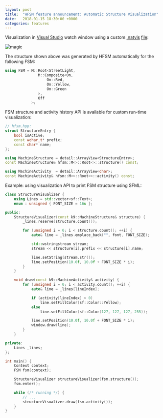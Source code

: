 ```yaml
---
layout: post
title:  "HFSM feature announcement: Automatic Structure Visualization"
date:   2018-01-15 18:30:00 +0000
categories: features
---
```

Visualization in [Visual Studio](https://www.visualstudio.com/vs/) watch window using a custom [.natvis](https://msdn.microsoft.com/en-us/library/jj620914.aspx) [file](https://raw.githubusercontent.com/andrew-gresyk/HFSM/master/projects/visual-studio/hfsm.natvis):

![magic](https://andrew-gresyk.github.io/attachments/magic.gif)

The structure shown above was generated by HFSM automatically for the following FSM:

```cpp
using FSM = M::Root<StreetLight,
               M::Composite<On,
                   On::Red,
                   On::Yellow,
                   On::Green
               >,
               Off
            >;
```

FSM structure and activity history API is available for custom run-time visualization:

```cpp
// hfsm.hpp:
struct StructureEntry {
    bool isActive;
    const wchar_t* prefix;
    const char* name;
};

using MachineStructure = detail::ArrayView<StructureEntry>;
const MachineStructure& hfsm::M<>::Root<>::structure() const;

using MachineActivity  = detail::ArrayView<char>;
const MachineActivity& hfsm::M<>::Root<>::activity() const;
```

Example: using visualization API to print FSM structure using SFML:

```cpp
class StructureVisualizer {
    using Lines = std::vector<sf::Text>;
    enum : unsigned { FONT_SIZE = 16u };

public:
    StructureVisualizer(const k9::MachineStructure& structure) {
        _lines.reserve(structure.count());

        for (unsigned i = 0; i < structure.count(); ++i) {
            auto& line = _lines.emplace_back("", font, FONT_SIZE);

            std::wstringstream stream;
            stream << structure[i].prefix << structure[i].name;

            line.setString(stream.str());
            line.setPosition(10.0f, 10.0f + FONT_SIZE * i);
        }
    }

    void draw(const k9::MachineActivity& activity) {
        for (unsigned i = 0; i < activity.count(); ++i) {
            auto& line = _lines[lineIndex];

            if (activity[lineIndex] > 0)
                line.setFillColor(sf::Color::Yellow);
            else
                line.setFillColor(sf::Color(127, 127, 127, 255));

            line.setPosition(10.0f, 10.0f + FONT_SIZE * i);
            window.draw(line);
        }
    }

private:
    Lines _lines;
};

int main() {
    Context context;
    FSM fsm(context);

    StructureVisualizer structureVisualizer(fsm.structure());
    fsm.enter();

    while (/* running */) {
        // ...
        structureVisualizer.draw(fsm.activity());
    }
}

```
